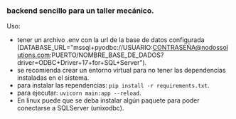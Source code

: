 ### backend sencillo para un taller mecánico.

Uso:
* tener un archivo .env con la url de la base de datos configurada (DATABASE_URL="mssql+pyodbc://USUARIO:CONTRASEÑA@nodossolutions.com:PUERTO/NOMBRE_BASE_DE_DADOS?driver=ODBC+Driver+17+for+SQL+Server").
* se recomienda crear un entorno virtual para no tener las dependencias instaladas en el sistema.
* para instalar las rependencias: `pip install -r requirements.txt`.
* para ejecutar: `uvicorn main:app --reload`.
* En linux puede que se deba instalar algún paquete para poder conectarse a SQLServer (unixodbc).
